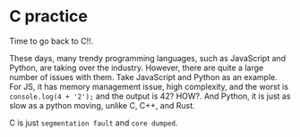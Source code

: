# C practice

Time to go back to C!!.

These days, many trendy programming languages, such as JavaScript and Python, are taking over the industry. However, there are quite a large number of issues with them. Take JavaScript and Python as an example. For JS, it has memory management issue, high complexity, and the worst is `console.log(4 + '2');` and the output is 42? HOW?. And Python, it is just as slow as a python moving, unlike C, C++, and Rust.

C is just `segmentation fault` and `core dumped`.
